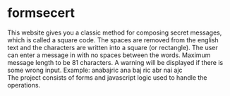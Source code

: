 # formsecert
This website gives you a classic method for composing secret messages, which is called a square code. The spaces are removed from the english text and the characters are 
written into a square (or rectangle).
The user can enter a message in with no spaces between the words. Maximum message length to be 81 characters. A warning will be displayed if there is some wrong input.
Example:
anabajric
ana baj ric
abr nai ajc<br>
The project consists of forms and javascript logic used to handle the operations.
